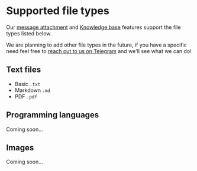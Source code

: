 # Supported file types

Our [message attachment](./message-attachment.md) and [Knowledge base](./knowledge-base.md) features support the file types listed below.

We are planning to add other file types in the future, if you have a specific need feel free to [reach out to us on Telegram](https://t.me/libertai) and we'll see what we can do!

## Text files
- Basic `.txt`
- Markdown `.md`
- PDF `.pdf`

## Programming languages

Coming soon...

## Images

Coming soon...
